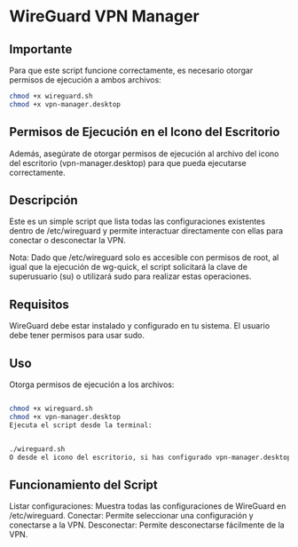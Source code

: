# WireGuard VPN Manager

## Importante

Para que este script funcione correctamente, es necesario otorgar permisos de ejecución a ambos archivos:

```bash
chmod +x wireguard.sh
chmod +x vpn-manager.desktop
```

## Permisos de Ejecución en el Icono del Escritorio
Además, asegúrate de otorgar permisos de ejecución al archivo del icono del escritorio (vpn-manager.desktop) para que pueda ejecutarse correctamente.


## Descripción
Este es un simple script que lista todas las configuraciones existentes dentro de /etc/wireguard y permite interactuar directamente con ellas para conectar o desconectar la VPN.

Nota:
Dado que /etc/wireguard solo es accesible con permisos de root, al igual que la ejecución de wg-quick, el script solicitará la clave de superusuario (su) o utilizará sudo para realizar estas operaciones.

## Requisitos
WireGuard debe estar instalado y configurado en tu sistema.
El usuario debe tener permisos para usar sudo.

## Uso
Otorga permisos de ejecución a los archivos:

```bash

chmod +x wireguard.sh
chmod +x vpn-manager.desktop
Ejecuta el script desde la terminal:
```

```bash

./wireguard.sh
O desde el icono del escritorio, si has configurado vpn-manager.desktop.
```

## Funcionamiento del Script
Listar configuraciones: Muestra todas las configuraciones de WireGuard en /etc/wireguard.
Conectar: Permite seleccionar una configuración y conectarse a la VPN.
Desconectar: Permite desconectarse fácilmente de la VPN.

